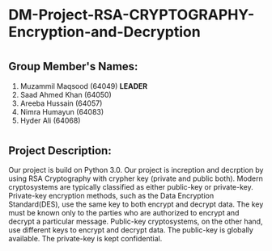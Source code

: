 # 
# DM-Project-RSA-CRYPTOGRAPHY-Encryption-and-Decryption

# 
## Group Member's Names: 
1. Muzammil Maqsood (64049) **LEADER**
2. Saad Ahmed Khan (64050) 
3. Areeba Hussain (64057) 
4. Nimra Humayun (64083) 
5. Hyder Ali (64068) 

# 
## Project Description:
Our project is build on Python 3.0. Our project is increption and decrption by using RSA Cryptography with crypher key (private and public both). Modern cryptosystems are typically classified as either public-key or private-key. Private-key encryption methods, such as the Data Encryption Standard(DES), use the same key to both encrypt and decrypt data. The key must be known only to the parties who are authorized to encrypt and decrypt a particular message. Public-key cryptosystems, on the other hand, use different keys to encrypt and decrypt data. The public-key is globally available. The private-key is kept confidential.
